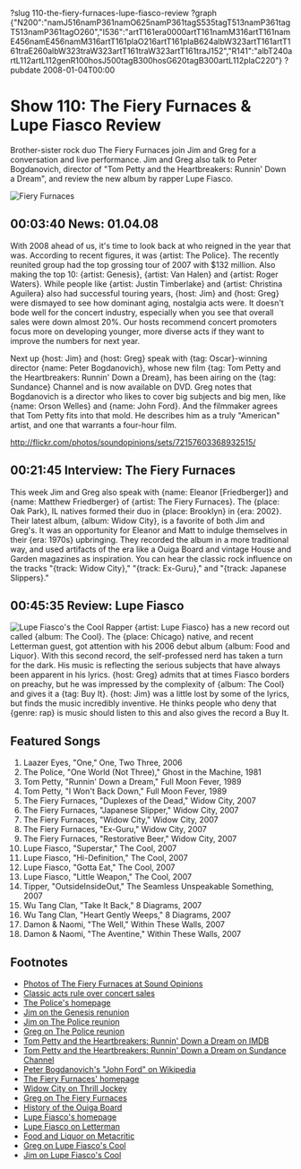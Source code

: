 ?slug 110-the-fiery-furnaces-lupe-fiasco-review
?graph {"N200":"namJ516namP361namO625namP361tagS535tagT513namP361tagT513namP361tagO260","I536":"artT161era0000artT161namM316artT161namE456namE456namM316artT161plaO216artT161plaB624albW323artT161artT161traE260albW323traW323artT161traW323artT161traJ152","R141":"albT240artL112artL112genR100hosJ500tagB300hosG620tagB300artL112plaC220"}
?pubdate 2008-01-04T00:00

# Show 110: The Fiery Furnaces & Lupe Fiasco Review
Brother-sister rock duo The Fiery Furnaces join Jim and Greg for a conversation and live performance. Jim and Greg also talk to Peter Bogdanovich, director of "Tom Petty and the Heartbreakers: Runnin' Down a Dream", and review the new album by rapper Lupe Fiasco.

![Fiery Furnaces](http://static.soundopinions.org/images/2008/fiery-furnaces.jpg)

## 00:03:40 News: 01.04.08
With 2008 ahead of us, it's time to look back at who reigned in the year that was. According to recent figures, it was {artist: The Police}. The recently reunited group had the top grossing tour of 2007 with $132 million. Also making the top 10: {artist: Genesis}, {artist: Van Halen} and {artist: Roger Waters}. While people like {artist: Justin Timberlake} and {artist: Christina Aguilera} also had successful touring years, {host: Jim} and {host: Greg} were dismayed to see how dominant aging, nostalgia acts were. It doesn't bode well for the concert industry, especially when you see that overall sales were down almost 20%. Our hosts recommend concert promoters focus more on developing younger, more diverse acts if they want to improve the numbers for next year.

Next up {host: Jim} and {host: Greg} speak with {tag: Oscar}-winning director {name: Peter Bogdanovich}, whose new film {tag: Tom Petty and the Heartbreakers: Runnin' Down a Dream}, has been airing on the {tag: Sundance} Channel and is now available on DVD. Greg notes that Bogdanovich is a director who likes to cover big subjects and big men, like {name: Orson Welles} and {name: John Ford}. And the filmmaker agrees that Tom Petty fits into that mold. He describes him as a truly "American" artist, and one that warrants a four-hour film.

http://flickr.com/photos/soundopinions/sets/72157603368932515/

## 00:21:45 Interview: The Fiery Furnaces
This week Jim and Greg also speak with {name: Eleanor [Friedberger]} and {name: Matthew Friedberger} of {artist: The Fiery Furnaces}. The {place: Oak Park}, IL natives formed their duo in {place: Brooklyn} in {era: 2002}. Their latest album, {album: Widow City}, is a favorite of both Jim and Greg's. It was an opportunity for Eleanor and Matt to indulge themselves in their {era: 1970s} upbringing. They recorded the album in a more traditional way, and used artifacts of the era like a Ouiga Board and vintage House and Garden magazines as inspiration. You can hear the classic rock influence on the tracks "{track: Widow City}," "{track: Ex-Guru}," and "{track: Japanese Slippers}."

## 00:45:35 Review: Lupe Fiasco
![Lupe Fiasco's the Cool](http://is2.mzstatic.com/image/thumb/Music/v4/7f/30/1a/7f301a97-e7b6-8888-4668-7e3fe1a9495b/source/600x600bb.jpg "2851441/269747242")
Rapper {artist: Lupe Fiasco} has a new record out called {album: The Cool}. The {place: Chicago} native, and recent Letterman guest, got attention with his 2006 debut album {album: Food and Liquor}. With this second record, the self-professed nerd has taken a turn for the dark. His music is reflecting the serious subjects that have always been apparent in his lyrics. {host: Greg} admits that at times Fiasco borders on preachy, but he was impressed by the complexity of {album: The Cool} and gives it a {tag: Buy It}. {host: Jim} was a little lost by some of the lyrics, but finds the music incredibly inventive. He thinks people who deny that {genre: rap} is music should listen to this and also gives the record a Buy It.

## Featured Songs
1. Laazer Eyes, "One," One, Two Three, 2006
2. The Police, "One World (Not Three)," Ghost in the Machine, 1981
3. Tom Petty, "Runnin' Down a Dream," Full Moon Fever, 1989
4. Tom Petty, "I Won't Back Down," Full Moon Fever, 1989
5. The Fiery Furnaces, "Duplexes of the Dead," Widow City, 2007
6. The Fiery Furnaces, "Japanese Slipper," Widow City, 2007
7. The Fiery Furnaces, "Widow City," Widow City, 2007
8. The Fiery Furnaces, "Ex-Guru," Widow City, 2007
9. The Fiery Furnaces, "Restorative Beer," Widow City, 2007
10. Lupe Fiasco, "Superstar," The Cool, 2007
11. Lupe Fiasco, "Hi-Definition," The Cool, 2007
12. Lupe Fiasco, "Gotta Eat," The Cool, 2007
13. Lupe Fiasco, "Little Weapon," The Cool, 2007
14. Tipper, "OutsideInsideOut," The Seamless Unspeakable Something, 2007
15. Wu Tang Clan, "Take It Back," 8 Diagrams, 2007
16. Wu Tang Clan, "Heart Gently Weeps," 8 Diagrams, 2007
17. Damon & Naomi, "The Well," Within These Walls, 2007
18. Damon & Naomi, "The Aventine," Within These Walls, 2007

## Footnotes
- [Photos of The Fiery Furnaces at Sound Opinions](http://flickr.com/photos/soundopinions/sets/72157603368932515/)
- [Classic acts rule over concert sales](http://www.variety.com/VR1117978145.html)
- [The Police's homepage](http://www.thepolicefile.com/)
- [Jim on the Genesis renunion](http://www.jimdero.com/News2007/Genesis.htm)
- [Jim on The Police reunion](http://www.jimdero.com/News2007/ThePolice.htm)
- [Greg on The Police reunion](http://leisureblogs.chicagotribune.com/turn_it_up/2007/07/police-at-wrigl.html)
- [Tom Petty and the Heartbreakers: Runnin' Down a Dream on IMDB](http://www.imdb.com/title/tt0965382/)
- [Tom Petty and the Heartbreakers: Runnin' Down a Dream on Sundance Channel](http://www.sundancechannel.com/films/500254630)
- [Peter Bogdanovich's "John Ford" on Wikipedia](http://www.amazon.com/John-Revised-Enlarged-Movie-Paperbacks/dp/0520034988)
- [The Fiery Furnaces' homepage](http://www.thefieryfurnaces.com/)
- [Widow City on Thrill Jockey](http://www.thrilljockey.com/catalog/?id=100843)
- [Greg on The Fiery Furnaces](http://leisureblogs.chicagotribune.com/turn_it_up/2007/10/fiery-furnaces-.html)
- [History of the Ouiga Board](http://www.museumoftalkingboards.com/)
- [Lupe Fiasco's homepage](http://www.lupefiasco.com/)
- [Lupe Fiasco on Letterman](http://www.hiphopmusicdotcom.com/lupe-performs-superstar-on-letterman.html)
- [Food and Liquor on Metacritic](http://www.metacritic.com/music/artists/fiascolupe/foodandliquor?q=food%20and%20liquor)
- [Greg on Lupe Fiasco's Cool](http://leisureblogs.chicagotribune.com/turn_it_up/2007/12/lupe-fiasco-tri.html)
- [Jim on Lupe Fiasco's Cool](http://www.jimdero.com/News2007/Lupefiasco.htm)
